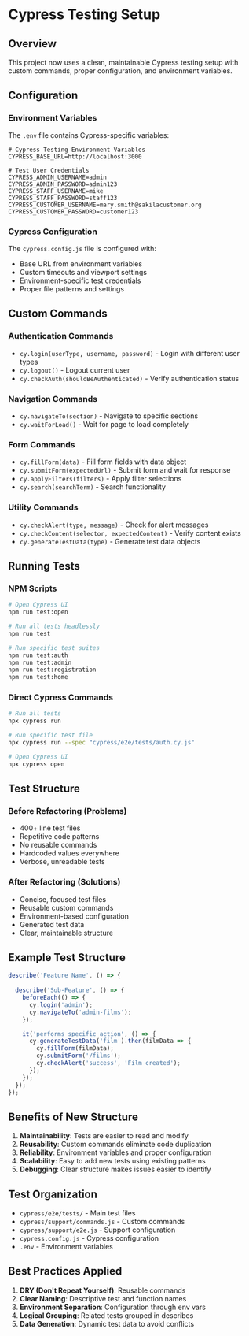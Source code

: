 # Cypress Testing Setup

## Overview
This project now uses a clean, maintainable Cypress testing setup with custom commands, proper configuration, and environment variables.

## Configuration

### Environment Variables
The `.env` file contains Cypress-specific variables:
```env
# Cypress Testing Environment Variables
CYPRESS_BASE_URL=http://localhost:3000

# Test User Credentials
CYPRESS_ADMIN_USERNAME=admin
CYPRESS_ADMIN_PASSWORD=admin123
CYPRESS_STAFF_USERNAME=mike
CYPRESS_STAFF_PASSWORD=staff123
CYPRESS_CUSTOMER_USERNAME=mary.smith@sakilacustomer.org
CYPRESS_CUSTOMER_PASSWORD=customer123
```

### Cypress Configuration
The `cypress.config.js` file is configured with:
- Base URL from environment variables
- Custom timeouts and viewport settings
- Environment-specific test credentials
- Proper file patterns and settings

## Custom Commands

### Authentication Commands
- `cy.login(userType, username, password)` - Login with different user types
- `cy.logout()` - Logout current user
- `cy.checkAuth(shouldBeAuthenticated)` - Verify authentication status

### Navigation Commands
- `cy.navigateTo(section)` - Navigate to specific sections
- `cy.waitForLoad()` - Wait for page to load completely

### Form Commands
- `cy.fillForm(data)` - Fill form fields with data object
- `cy.submitForm(expectedUrl)` - Submit form and wait for response
- `cy.applyFilters(filters)` - Apply filter selections
- `cy.search(searchTerm)` - Search functionality

### Utility Commands
- `cy.checkAlert(type, message)` - Check for alert messages
- `cy.checkContent(selector, expectedContent)` - Verify content exists
- `cy.generateTestData(type)` - Generate test data objects

## Running Tests

### NPM Scripts
```bash
# Open Cypress UI
npm run test:open

# Run all tests headlessly
npm run test

# Run specific test suites
npm run test:auth
npm run test:admin
npm run test:registration
npm run test:home
```

### Direct Cypress Commands
```bash
# Run all tests
npx cypress run

# Run specific test file
npx cypress run --spec "cypress/e2e/tests/auth.cy.js"

# Open Cypress UI
npx cypress open
```

## Test Structure

### Before Refactoring (Problems)
- 400+ line test files
- Repetitive code patterns
- No reusable commands
- Hardcoded values everywhere
- Verbose, unreadable tests

### After Refactoring (Solutions)
- Concise, focused test files
- Reusable custom commands
- Environment-based configuration
- Generated test data
- Clear, maintainable structure

## Example Test Structure

```javascript
describe('Feature Name', () => {
  
  describe('Sub-Feature', () => {
    beforeEach(() => {
      cy.login('admin');
      cy.navigateTo('admin-films');
    });

    it('performs specific action', () => {
      cy.generateTestData('film').then(filmData => {
        cy.fillForm(filmData);
        cy.submitForm('/films');
        cy.checkAlert('success', 'Film created');
      });
    });
  });
});
```

## Benefits of New Structure

1. **Maintainability**: Tests are easier to read and modify
2. **Reusability**: Custom commands eliminate code duplication
3. **Reliability**: Environment variables and proper configuration
4. **Scalability**: Easy to add new tests using existing patterns
5. **Debugging**: Clear structure makes issues easier to identify

## Test Organization

- `cypress/e2e/tests/` - Main test files
- `cypress/support/commands.js` - Custom commands
- `cypress/support/e2e.js` - Support configuration
- `cypress.config.js` - Cypress configuration
- `.env` - Environment variables

## Best Practices Applied

1. **DRY (Don't Repeat Yourself)**: Reusable commands
2. **Clear Naming**: Descriptive test and function names
3. **Environment Separation**: Configuration through env vars
4. **Logical Grouping**: Related tests grouped in describes
5. **Data Generation**: Dynamic test data to avoid conflicts